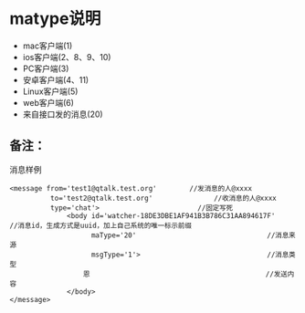 # matype说明


* mac客户端(1)
* ios客户端(2、8、9、10)
* PC客户端(3)
* 安卓客户端(4、11)
* Linux客户端(5)
* web客户端(6)
* 来自接口发的消息(20)

## 备注：

消息样例
```
<message from='test1@qtalk.test.org'        //发消息的人@xxxx
          to='test2@qtalk.test.org'               //收消息的人@xxxx
          type='chat'>                        //固定写死
              <body id='watcher-18DE3DBE1AF941B3B786C31AA894617F'      //消息id，生成方式是uuid，加上自己系统的唯一标示前缀
                    maType='20'                                //消息来源
                    msgType='1'>                               //消息类型
                  恩                                           //发送内容
              </body>
</message>
```